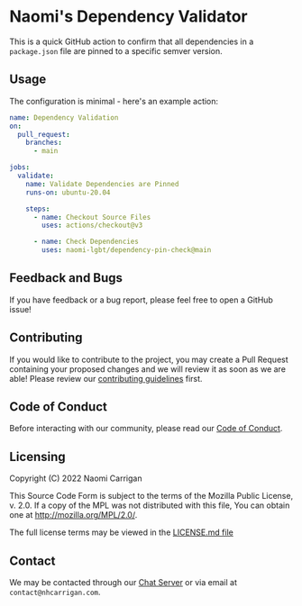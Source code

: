 # Naomi's Dependency Validator

This is a quick GitHub action to confirm that all dependencies in a `package.json` file are pinned to a specific semver version.

## Usage

The configuration is minimal - here's an example action:

```yaml
name: Dependency Validation
on:
  pull_request:
    branches:
      - main

jobs:
  validate:
    name: Validate Dependencies are Pinned
    runs-on: ubuntu-20.04

    steps:
      - name: Checkout Source Files
        uses: actions/checkout@v3

      - name: Check Dependencies
        uses: naomi-lgbt/dependency-pin-check@main
```

## Feedback and Bugs

If you have feedback or a bug report, please feel free to open a GitHub issue!

## Contributing

If you would like to contribute to the project, you may create a Pull Request containing your proposed changes and we will review it as soon as we are able! Please review our [contributing guidelines](CONTRIBUTING.md) first.

## Code of Conduct

Before interacting with our community, please read our [Code of Conduct](CODE_OF_CONDUCT.md).

## Licensing

Copyright (C) 2022 Naomi Carrigan

This Source Code Form is subject to the terms of the Mozilla Public
License, v. 2.0. If a copy of the MPL was not distributed with this
file, You can obtain one at http://mozilla.org/MPL/2.0/.

The full license terms may be viewed in the [LICENSE.md file](./LICENSE.md)

## Contact

We may be contacted through our [Chat Server](http://chat.nhcarrigan.com) or via email at `contact@nhcarrigan.com`.
